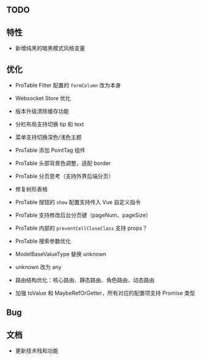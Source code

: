 ## TODO

## 特性

- 新增纯黑的暗黑模式风格变量

## 优化

- ProTable Filter 配置的 `formColumn` 改为本身

- Websocket Store 优化
- 版本升级清除缓存功能
- 分栏布局支持切换 tip 和 text
- 菜单支持切换深色/浅色主题
- ProTable 添加 PointTag 组件
- ProTable 头部背景色调整，适配 border
- ProTable 分页思考（支持外界后端分页）
- 修复树形表格
- ProTable 按钮的 `show` 配置支持传入 Vue 自定义指令
- ProTable 支持修改后台分页键（pageNum、pageSize）
- ProTable 内部的 `preventCellCloseClass` 支持 props？
- ProTable 搜索参数优化
- ModelBaseValueType 替换 unknown

- unknown 改为 any

- 路由结构优化：核心路由、静态路由、角色路由、动态路由

- 加强 toValue 和 MaybeRefOrGetter，所有对应的配置项支持 Promise 类型

## Bug

## 文档

- 更新技术栈和功能
